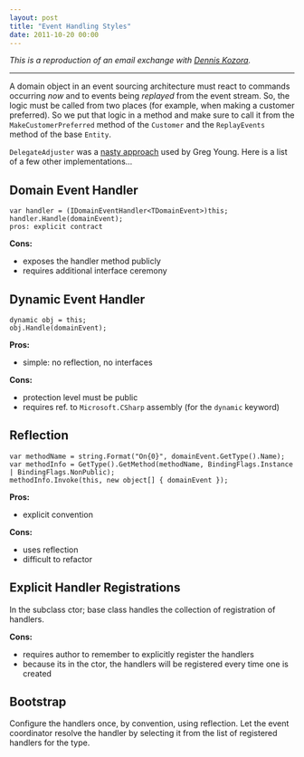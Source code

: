 ```yaml
---
layout: post
title: "Event Handling Styles"
date: 2011-10-20 00:00
---
```


*This is a reproduction of an email exchange with [Dennis Kozora][djk].*

----

A domain object in an event sourcing architecture must react to commands occurring *now* and to events being *replayed* from the event stream. So, the logic must be called from two places (for example, when making a customer preferred). So we put that logic in a method and make sure to call it from the `MakeCustomerPreferred` method of the `Customer` and the `ReplayEvents` method of the base `Entity`.

`DelegateAdjuster` was a [nasty approach][del] used by Greg Young. Here is a list of a few other implementations...

## Domain Event Handler

    var handler = (IDomainEventHandler<TDomainEvent>)this;
    handler.Handle(domainEvent);
    pros: explicit contract

**Cons:**

* exposes the handler method publicly
* requires additional interface ceremony

## Dynamic Event Handler

    dynamic obj = this;
    obj.Handle(domainEvent);

**Pros:**

* simple: no reflection, no interfaces

**Cons:**

* protection level must be public
* requires ref. to `Microsoft.CSharp` assembly (for the `dynamic` keyword)

## Reflection

    var methodName = string.Format("On{0}", domainEvent.GetType().Name);
    var methodInfo = GetType().GetMethod(methodName, BindingFlags.Instance | BindingFlags.NonPublic);
    methodInfo.Invoke(this, new object[] { domainEvent });

**Pros:**

* explicit convention

**Cons:**

* uses reflection
* difficult to refactor

## Explicit Handler Registrations
In the subclass ctor; base class handles the collection of registration of handlers.

**Cons:**

* requires author to remember to explicitly register the handlers
* because its in the ctor, the handlers will be registered every time one is created

## Bootstrap
Configure the handlers once, by convention, using reflection. Let the event coordinator resolve the handler by selecting it from the list of registered handlers for the type.

 [djk]: https://twitter.com/#!/djkozora
 [cd]: http://nuget.org/packages/CommonDomain
 [del]: http://codebetter.com/gregyoung/2009/10/03/delegate-mapper/
